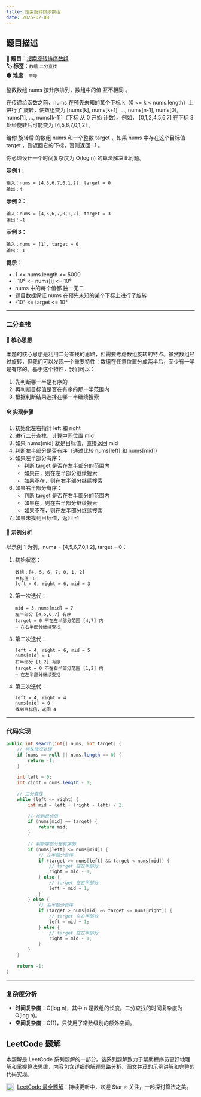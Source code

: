 ```yaml
---
title: 搜索旋转排序数组
date: 2025-02-08
---
```


## 题目描述

**🔗 题目**：[搜索旋转排序数组](https://leetcode.cn/problems/search-in-rotated-sorted-array/)  
**🏷️ 标签**：`数组` `二分查找`  
**🟡 难度**：`中等`  

整数数组 nums 按升序排列，数组中的值 互不相同 。

在传递给函数之前，nums 在预先未知的某个下标 k（0 <= k < nums.length）上进行了 旋转，使数组变为 [nums[k], nums[k+1], ..., nums[n-1], nums[0], nums[1], ..., nums[k-1]]（下标 从 0 开始 计数）。例如， [0,1,2,4,5,6,7] 在下标 3 处经旋转后可能变为 [4,5,6,7,0,1,2] 。

给你 旋转后 的数组 nums 和一个整数 target ，如果 nums 中存在这个目标值 target ，则返回它的下标，否则返回 -1 。

你必须设计一个时间复杂度为 O(log n) 的算法解决此问题。

**示例 1：**
```
输入：nums = [4,5,6,7,0,1,2], target = 0
输出：4
```

**示例 2：**
```
输入：nums = [4,5,6,7,0,1,2], target = 3
输出：-1
```

**示例 3：**
```
输入：nums = [1], target = 0
输出：-1
```

**提示：**
- 1 <= nums.length <= 5000
- -10⁴ <= nums[i] <= 10⁴
- nums 中的每个值都 独一无二
- 题目数据保证 nums 在预先未知的某个下标上进行了旋转
- -10⁴ <= target <= 10⁴

---

### 二分查找

#### 📝 核心思想

本题的核心思想是利用二分查找的思路，但需要考虑数组旋转的特点。虽然数组经过旋转，但我们可以发现一个重要特性：数组在任意位置分成两半后，至少有一半是有序的。基于这个特性，我们可以：

1. 先判断哪一半是有序的
2. 再判断目标值是否在有序的那一半范围内
3. 根据判断结果选择在哪一半继续搜索

#### 🛠️ 实现步骤

1. 初始化左右指针 left 和 right
2. 进行二分查找，计算中间位置 mid
3. 如果 nums[mid] 就是目标值，直接返回 mid
4. 判断左半部分是否有序（通过比较 nums[left] 和 nums[mid]）
5. 如果左半部分有序：
   - 判断 target 是否在左半部分的范围内
   - 如果在，则在左半部分继续搜索
   - 如果不在，则在右半部分继续搜索
6. 如果右半部分有序：
   - 判断 target 是否在右半部分的范围内
   - 如果在，则在右半部分继续搜索
   - 如果不在，则在左半部分继续搜索
7. 如果未找到目标值，返回 -1

#### 🧩 示例分析

以示例 1 为例，nums = [4,5,6,7,0,1,2], target = 0：

1. 初始状态：
   ```
   数组：[4, 5, 6, 7, 0, 1, 2]
   目标值：0
   left = 0, right = 6, mid = 3
   ```

2. 第一次迭代：
   ```
   mid = 3，nums[mid] = 7
   左半部分 [4,5,6,7] 有序
   target = 0 不在左半部分范围 [4,7] 内
   → 在右半部分继续查找
   ```

3. 第二次迭代：
   ```
   left = 4, right = 6, mid = 5
   nums[mid] = 1
   右半部分 [1,2] 有序
   target = 0 不在右半部分范围 [1,2] 内
   → 在左半部分继续查找
   ```

4. 第三次迭代：
   ```
   left = 4, right = 4
   nums[mid] = 0
   找到目标值，返回 4
   ```

---

### 代码实现

```java
public int search(int[] nums, int target) {
    // 特殊情况处理
    if (nums == null || nums.length == 0) {
        return -1;
    }
    
    int left = 0;
    int right = nums.length - 1;
    
    // 二分查找
    while (left <= right) {
        int mid = left + (right - left) / 2;
        
        // 找到目标值
        if (nums[mid] == target) {
            return mid;
        }
        
        // 判断哪部分是有序的
        if (nums[left] <= nums[mid]) {
            // 左半部分有序
            if (target >= nums[left] && target < nums[mid]) {
                // target 在左半部分
                right = mid - 1;
            } else {
                // target 在右半部分
                left = mid + 1;
            }
        } else {
            // 右半部分有序
            if (target > nums[mid] && target <= nums[right]) {
                // target 在右半部分
                left = mid + 1;
            } else {
                // target 在左半部分
                right = mid - 1;
            }
        }
    }
    
    return -1;
}
```

---

### 复杂度分析

- **时间复杂度**：O(log n)，其中 n 是数组的长度。二分查找的时间复杂度为 O(log n)。
- **空间复杂度**：O(1)，只使用了常数级别的额外空间。

## LeetCode 题解

本题解是 LeetCode 系列题解的一部分。该系列题解致力于帮助程序员更好地理解和掌握算法思维，内容包含详细的解题思路分析、图文并茂的示例讲解和完整的代码实现。

<img src="https://github.githubassets.com/images/modules/logos_page/GitHub-Mark.png" alt="GitHub" width="20" style="vertical-align: middle; margin-right: 5px"> [LeetCode 最全题解](https://github.com/LjyYano/LeetCode)：持续更新中，欢迎 Star ⭐️ 关注，一起探讨算法之美。 